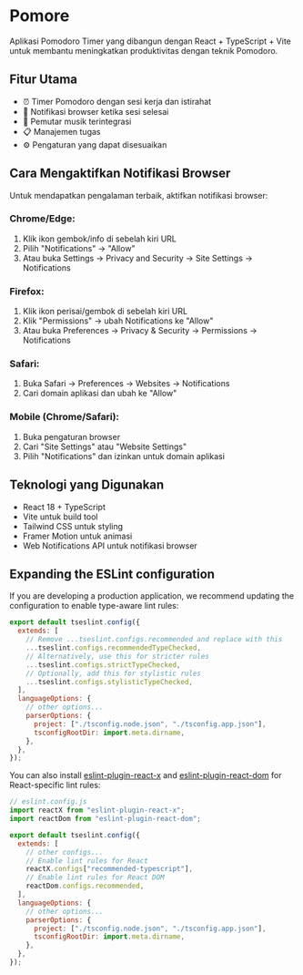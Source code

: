 # Pomore

Aplikasi Pomodoro Timer yang dibangun dengan React + TypeScript + Vite untuk membantu meningkatkan produktivitas dengan teknik Pomodoro.

## Fitur Utama

- ⏰ Timer Pomodoro dengan sesi kerja dan istirahat
- 🔔 Notifikasi browser ketika sesi selesai
- 🎵 Pemutar musik terintegrasi
- 📋 Manajemen tugas
- ⚙️ Pengaturan yang dapat disesuaikan

## Cara Mengaktifkan Notifikasi Browser

Untuk mendapatkan pengalaman terbaik, aktifkan notifikasi browser:

### Chrome/Edge:

1. Klik ikon gembok/info di sebelah kiri URL
2. Pilih "Notifications" → "Allow"
3. Atau buka Settings → Privacy and Security → Site Settings → Notifications

### Firefox:

1. Klik ikon perisai/gembok di sebelah kiri URL
2. Klik "Permissions" → ubah Notifications ke "Allow"
3. Atau buka Preferences → Privacy & Security → Permissions → Notifications

### Safari:

1. Buka Safari → Preferences → Websites → Notifications
2. Cari domain aplikasi dan ubah ke "Allow"

### Mobile (Chrome/Safari):

1. Buka pengaturan browser
2. Cari "Site Settings" atau "Website Settings"
3. Pilih "Notifications" dan izinkan untuk domain aplikasi

## Teknologi yang Digunakan

- React 18 + TypeScript
- Vite untuk build tool
- Tailwind CSS untuk styling
- Framer Motion untuk animasi
- Web Notifications API untuk notifikasi browser

## Expanding the ESLint configuration

If you are developing a production application, we recommend updating the configuration to enable type-aware lint rules:

```js
export default tseslint.config({
  extends: [
    // Remove ...tseslint.configs.recommended and replace with this
    ...tseslint.configs.recommendedTypeChecked,
    // Alternatively, use this for stricter rules
    ...tseslint.configs.strictTypeChecked,
    // Optionally, add this for stylistic rules
    ...tseslint.configs.stylisticTypeChecked,
  ],
  languageOptions: {
    // other options...
    parserOptions: {
      project: ["./tsconfig.node.json", "./tsconfig.app.json"],
      tsconfigRootDir: import.meta.dirname,
    },
  },
});
```

You can also install [eslint-plugin-react-x](https://github.com/Rel1cx/eslint-react/tree/main/packages/plugins/eslint-plugin-react-x) and [eslint-plugin-react-dom](https://github.com/Rel1cx/eslint-react/tree/main/packages/plugins/eslint-plugin-react-dom) for React-specific lint rules:

```js
// eslint.config.js
import reactX from "eslint-plugin-react-x";
import reactDom from "eslint-plugin-react-dom";

export default tseslint.config({
  extends: [
    // other configs...
    // Enable lint rules for React
    reactX.configs["recommended-typescript"],
    // Enable lint rules for React DOM
    reactDom.configs.recommended,
  ],
  languageOptions: {
    // other options...
    parserOptions: {
      project: ["./tsconfig.node.json", "./tsconfig.app.json"],
      tsconfigRootDir: import.meta.dirname,
    },
  },
});
```
